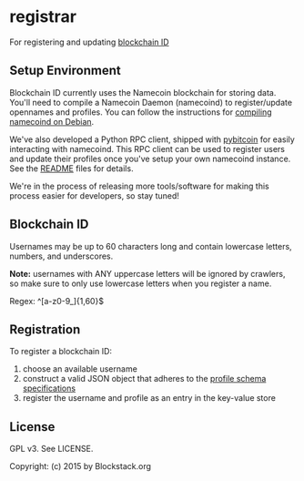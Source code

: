 registrar
==================

For registering and updating [blockchain ID](https://github.com/blockstack/blockstack/wiki/Blockchain-ID)

## Setup Environment 

Blockchain ID currently uses the Namecoin blockchain for storing data. You'll need to compile a Namecoin Daemon (namecoind) to register/update opennames and profiles. You can follow the instructions for [compiling namecoind on Debian](https://github.com/blockstack/registrar/blob/master/doc/build-debian.md). 

We've also developed a Python RPC client, shipped with [pybitcoin](https://github.com/blockstack/pybitcoin/rpc) for easily interacting with namecoind. This RPC client can be used to register users and update their profiles once you've setup your own namecoind instance. See the [README](https://github.com/blockstack/pybitcoin/tree/master/pybitcoin/rpc) files for details.

We're in the process of releasing more tools/software for making this process easier for developers, so stay tuned!

## Blockchain ID

Usernames may be up to 60 characters long and contain lowercase letters, numbers, and underscores.

**Note:** usernames with ANY uppercase letters will be ignored by crawlers, so make sure to only use lowercase letters when you register a name.

Regex: ^[a-z0-9_]{1,60}$

## Registration

To register a blockchain ID:

1. choose an available username
2. construct a valid JSON object that adheres to the [profile schema specifications](https://github.com/blockstack/blockstack/wiki/Blockchain-ID-Schema-v2)
3. register the username and profile as an entry in the key-value store

## License

GPL v3. See LICENSE.

Copyright: (c) 2015 by Blockstack.org
